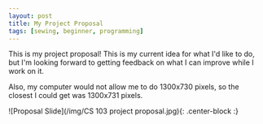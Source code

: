 ```yaml
---
layout: post
title: My Project Proposal
tags: [sewing, beginner, programming]
---
```

This is my project proposal!
This is my current idea for what I'd like to do, but I'm looking forward to getting feedback on what I can improve while I work on it.

Also, my computer would not allow me to do 1300x730 pixels, so the closest I could get was 1300x731 pixels.

![Proposal Slide](/img/CS 103 project proposal.jpg){: .center-block :}
